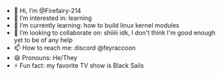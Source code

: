 - 👋 Hi, I’m @Firefairy-214
- 👀 I’m interested in: learning
- 🌱 I’m currently learning: how to build linux kernel modules
- 💞️ I’m looking to collaborate on: shiiiii idk, I don't think I'm good enough yet to be of any help
- 📫 How to reach me: discord @feyraccoon
- 😄 Pronouns: He/They
- ⚡ Fun fact: my favorite TV show is Black Sails

<!---
Firefairy-214/Firefairy-214 is a ✨ special ✨ repository because its `README.md` (this file) appears on your GitHub profile.
You can click the Preview link to take a look at your changes.
--->
